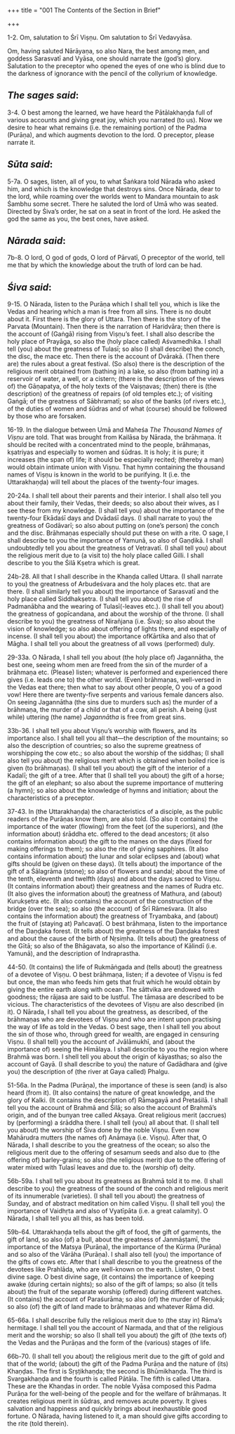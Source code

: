 +++
title = "001 The Contents of the Section in Brief"

+++
 

1-2. Om, salutation to Śrī Viṣṇu. Om salutation to Śrī Vedavyāsa.

Om, having saluted Nārāyaṇa, so also Nara, the best among men, and goddess Sarasvatī and Vyāsa, one should narrate the (god’s) glory. Salutation to the preceptor who opened the eyes of one who is blind due to the darkness of ignorance with the pencil of the collyrium of knowledge.

## *The sages said*:

3-4. O best among the learned, we have heard the Pātālakhaṇḍa full of various accounts and giving great joy, which you narrated (to us). Now we desire to hear what remains (i.e. the remaining portion) of the Padma (Purāṇa), and which augments devotion to the lord. O preceptor, please narrate it.

## *Sūta said*:

5-7a. O sages, listen, all of you, to what Śaṅkara told Nārada who asked him, and which is the knowledge that destroys sins. Once Nārada, dear to the lord, while roaming over the worlds went to Mandara mountain to ask Śambhu some secret. There he saluted the lord of Umā who was seated. Directed by Śiva’s order, he sat on a seat in front of the lord. He asked the god the same as you, the best ones, have asked.

## *Nārada said*:

7b-8. O lord, O god of gods, O lord of Pārvatī, O preceptor of the world, tell me that by which the knowledge about the truth of lord can be had.

## *Śiva said*:

9-15. O Nārada, listen to the Purāṇa which I shall tell you, which is like the Vedas and hearing which a man is free from all sins. There is no doubt about it. First there is the glory of Uttara. Then there is the story of the Parvata (Mountain). Then there is the narration of Haridvāra; then there is the account of (Gaṅgā) rising from Viṣṇu’s feet. I shall also describe the holy place of Prayāga, so also the (holy place called) Aśvamedhika. I shall tell (you) about the greatness of Tulasī; so also (I shall describe) the conch, the disc, the mace etc. Then there is the account of Dvārakā. (Then there are) the rules about a great festival. (So also) there is the description of the religious merit obtained from (bathing in) a lake, so also (from bathing in) a reservoir of water, a well, or a cistern; (there is the description of the views of) the Gāṇapatya, of the holy texts of the Vaiṣṇavas; (then) there is (the description) of the greatness of repairs (of old temples etc.); of visiting Gaṅgā; of the greatness of Sābhramatī; so also of the banks (of rivers etc.), of the duties of women and śūdras and of what (course) should be followed by those who are forsaken.

16-19. In the dialogue between Umā and Maheśa *The Thousand Names of Viṣṇu* are told. That was brought from Kailāsa by Nārada, the brāhmaṇa. It should be recited with a concentrated mind to the people, brāhmaṇas, kṣatriyas and especially to women and śūdras. It is holy; it is pure; it increases (the span of) life; it should be especially recited; (thereby a man) would obtain intimate union with Viṣṇu. That hymn containing the thousand names of Viṣṇu is known in the world to be purifying. It (i.e. the Uttarakhaṇḍa) will tell about the places of the twenty-four images.

20-24a. I shall tell about their parents and their interior. I shall also tell you about their family, their Vedas, their deeds; so also about their wives, as I see these from my knowledge. (I shall tell you) about the importance of the twenty-four Ekādaśī days and Dvādaśī days. (I shall narrate to you) the greatness of Godāvarī; so also about putting on (one’s person) the conch and the disc. Brāhmaṇas especially should put these on with a rite. O sage, I shall describe to you the importance of Yamunā, so also of Gaṇḍikā. I shall undoubtedly tell you about the greatness of Vetravatī. (I shall tell you) about the religious merit due to (a visit to) the holy place called Gilli. I shall describe to you the Śilā Kṣetra which is great.

24b-28. All that I shall describe in the Khaṇḍa called Uttara. (I shall narrate to you) the greatness of Arbudeśvara and the holy places etc. that are there. (I shall similarly tell you about) the importance of Sarasvatī and the holy place called Siddhakṣetra. (I shall tell you about) the rise of Padmanābha and the wearing of Tulasī(-leaves etc.). (I shall tell you about) the greatness of gopīcandana, and about the worship of the throne. (I shall describe to you) the greatness of Nirañjana (i.e. Śiva); so also about the vision of knowledge; so also about offering of lights there, and especially of incense. (I shall tell you about) the importance ofKārtika and also that of Māgha. I shall tell you about the greatness of all vows (performed) duly.

29-33a. O Nārada, I shall tell you about (the holy place of) Jagannātha, the best one, seeing whom men are freed from the sin of the murder of a brāhmaṇa etc. (Please) listen; whatever is performed and experienced there gives (i.e. leads one to) the other world. (Even) brāhmaṇas, well-versed in the Vedas eat there; then what to say about other people, O you of a good vow! Here there are twenty-five serpents and various female dancers also. On seeing Jagannātha (the sins due to murders such as) the murder of a brāhmaṇa, the murder of a child or that of a cow, all perish. A being (just while) uttering (the name) *Jagannātha* is free from great sins.

33b-36. I shall tell you about Viṣṇu’s worship with flowers, and its importance also. I shall tell you all that—the description of the mountains; so also the description of countries; so also the supreme greatness of worshipping the cow etc.; so also about the worship of the siddhas; (I shall also tell you about) the religious merit which is obtained when boiled rice is given (to brāhmaṇas). (I shall tell you about) the gift of the interior of a Kadalī; the gift of a tree. After that (I shall tell you about) the gift of a horse; the gift of an elephant; so also about the supreme importance of muttering (a hymn); so also about the knowledge of hymns and initiation; about the characteristics of a preceptor.

37-43. In (the Uttarakhaṇḍa) the characteristics of a disciple, as the public readers of the Purāṇas know them, are also told. (So also it contains) the importance of the water (flowing) from the feet (of the superiors), and (the information about) śrāddha etc. offered to the dead ancestors; (it also contains information about) the gift to the manes on the days (fixed for making offerings to them); so also the rite of giving sapphires. (It also contains information about) the lunar and solar eclipses and (about) what gifts should be (given on these days). (It tells about) the importance of the gift of a Śālagrāma (stone); so also of flowers and sandal; about the time of the tenth, eleventh and twelfth (days) and about the days sacred to Viṣṇu. (It contains information about) their greatness and the names of Rudra etc. (It also gives the information about) the greatness of Mathura, and (about) Kurukṣetra etc. (It also contains) the account of the construction of the bridge (over the sea); so also (the account) of Śrī Rāmeśvara. (It also contains the information about) the greatness of Tryambaka, and (about) the fruit of (staying at) Pañcavaṭī. O best brāhmaṇa, listen to the importance of the Daṇḍaka forest. (It tells about) the greatness of the Daṇḍaka forest and about the cause of the birth of Nṛsiṃha. (It tells about) the greatness of the Gītā; so also of the Bhāgavata, so also the importance of Kālindī (i.e. Yamunā), and the description of Indraprastha.

44-50. (It contains) the life of Rukmāṅgada and (tells about) the greatness of a devotee of Viṣṇu. O best brāhmaṇa, listen; if a devotee of Viṣṇu is fed but once, the man who feeds him gets that fruit which he would obtain by giving the entire earth along with ocean. The sāttvika are endowed with goodness; the rājasa are said to be lustful. The tāmasa are described to be vicious. The characteristics of the devotees of Viṣṇu are also described (in it). O Nārada, I shall tell you about the greatness, as described, of the brāhmaṇas who are devotees of Viṣṇu and who are intent upon practising the way of life as told in the Vedas. O best sage, then I shall tell you about the sin of those who, through greed for wealth, are engaged in censuring Viṣṇu. (I shall tell) you the account of Jvālāmukhī, and (about the importance of) seeing the Himālaya. I shall describe to you the region where Brahmā was born. I shell tell you about the origin of kāyasthas; so also the account of Gayā. (I shall describe to you) the nature of Gadādhara and (give you) the description of (the river at Gaya called) Phalgu.

51-56a. In the Padma (Purāṇa), the importance of these is seen (and) is also heard (from it). (It also contains) the nature of great knowledge, and the glory of Kalki. (It contains the description of) Rāmagayā and Pretaśilā. I shall tell you the account of Brahmā and Śilā; so also the account of Brahmā’s origin, and of the bunyan tree called Akṣaya. Great religious merit (accrues) by (performing) a śrāddha there. I shall tell (you) all about that. (I shall tell you about) the worship of Śiva done by the noble Viṣṇu. Even now Mahārudra mutters (the names of) Anāmaya (i.e. Viṣṇu). After that, O Nārada, I shall describe to you the greatness of the ocean; so also the religious merit due to the offering of sesamum seeds and also due to (the offering of) barley-grains; so also (the religious merit) due to the offering of water mixed with Tulasī leaves and due to. the (worship of) deity.

56b-59a. I shall tell you about its greatness as Brahmā told it to me. (I shall describe to you) the greatness of the sound of the conch and religious merit of its innumerable (varieties). (I shall tell you about) the greatness of Sunday, and of abstract meditation on him called Viṣṇu. (I shall tell you) the importance of Vaidhṛta and also of Vyatīpāta (i.e. a great calamity). O Nārada, I shall tell you all this, as has been told.

59b-64. Uttarakhaṇḍa tells about the gift of food, the gift of garments, the gift of land, so also (of) a bull, about the greatness of Janmāṣṭamī, the importance of the Matsya (Purāṇa), the importance of the Kūrma (Purāṇa) and so also of the Vārāha (Purāṇa). I shall also tell (you) the importance of the gifts of cows etc. After that I shall describe to you the greatness of the devotees like Prahlāda, who are well-known on the earth. Listen, O best divine sage. O best divine sage, (it contains) the importance of keeping awake (during certain nights); so also of the gift of lamps; so also (it tells about) the fruit of the separate worship (offered) during different watches. (It contains) the account of Paraśurāma; so also (of) the murder of Reṇukā; so also (of) the gift of land made to brāhmaṇas and whatever Rāma did.

65-66a. I shall describe fully the religious merit due to (the stay in) Rāma’s hermitage. I shall tell you the account of Narmada, and that of the religious merit and the worship; so also (I shall tell you about) the gift of (the texts of) the Vedas and the Purāṇas and the form of the (various) stages of life.

66b-70. (I shall tell you about) the religious merit due to the gift of gold and that of the world; (about) the gift of the Padma Purāṇa and the nature of (its) Khaṇḍas. The first is Sṛṣṭikhaṇḍa; the second is Bhūmikhaṇḍa. The third is Svargakhaṇḍa and the fourth is called Pātāla. The fifth is called Uttara. These are the Khaṇḍas in order. The noble Vyāsa composed this Padma Purāṇa for the well-being of the people and for the welfare of brāhmaṇas. It creates religious merit in śūdras, and removes acute poverty. It gives salvation and happiness and quickly brings about inexhaustible good fortune. O Nārada, having listened to it, a man should give gifts according to the rite (told therein).


